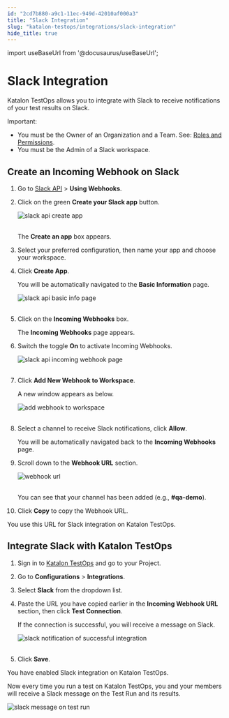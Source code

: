 ```yaml
---
id: "2cd7b880-a9c1-11ec-949d-42010af000a3"
title: "Slack Integration"
slug: "katalon-testops/integrations/slack-integration"
hide_title: true
---
```

import useBaseUrl from '@docusaurus/useBaseUrl';


# <a id="id" class="anchor_top_offset"/><a id="ariaid-title1" class="anchor_top_offset"/>Slack Integration

<p xmlns="http://www.w3.org/1999/xhtml" className="p">Katalon TestOps allows you to integrate with Slack to receive notifications of your test results on Slack.</p> 
<div xmlns="http://www.w3.org/1999/xhtml" className="note important note_important"><span className="note__title">Important:</span> 
  <ul className="ul"><li className="li">You must be the Owner of an Organization and a Team. See: <a className="xref j-external-link" href="https://docs.katalon.com/katalon-analytics/docs/testops-roles-privileges.html" target="_blank">Roles and Permissions</a>.</li><li className="li">You must be the Admin of a Slack workspace.</li></ul>
</div>
    

## <a id="id_1" class="anchor_top_offset"/>Create an Incoming Webhook on Slack

    
      
<ol xmlns="http://www.w3.org/1999/xhtml" className="ol">   <li className="li">     <p className="p">Go to <a className="xref j-external-link" href="https://api.slack.com/messaging/webhooks" target="_blank">Slack         API</a> &gt; <strong className="ph b">Using Webhooks</strong>.</p>   </li>   <li className="li">     <p className="p">Click on the green <strong className="ph b">Create your Slack app</strong>       button.</p>     <p className="p">       <img className="image" src={useBaseUrl("https://github.com/katalon-studio/docs-images/raw/master/katalon-analytics/docs/testops-revamp-oct-slack-integration/slack-step1-create-apps.png")} alt="slack api create app" /><br /><br />     </p>     <p className="p">The <strong className="ph b">Create an app</strong> box appears.</p>   </li>   <li className="li">     <p className="p">Select your preferred configuration, then name your app and       choose your workspace.</p>   </li>   <li className="li">     <p className="p">Click <strong className="ph b">Create App</strong>.</p>     <p className="p">You will be automatically navigated to the <strong className="ph b">Basic         Information</strong> page.</p>     <p className="p">       <img className="image" src={useBaseUrl("https://github.com/katalon-studio/docs-images/raw/master/katalon-analytics/docs/testops-revamp-oct-slack-integration/slack-step4-basic-info.png")} alt="slack api basic info page" /><br /><br />     </p>   </li>   <li className="li">     <p className="p">Click on the <strong className="ph b">Incoming Webhooks</strong> box.</p>     <p className="p">The <strong className="ph b">Incoming Webhooks</strong> page appears.</p>   </li>   <li className="li">     <p className="p">Switch the toggle <strong className="ph b">On</strong> to activate Incoming       Webhooks.</p>     <p className="p">       <img className="image" src={useBaseUrl("https://github.com/katalon-studio/docs-images/raw/master/katalon-analytics/docs/testops-revamp-oct-slack-integration/slack-step5-activate-incoming-webhook.png")} alt="slack api incoming webhook page" /><br /><br />     </p>   </li>   <li className="li">     <p className="p">Click <strong className="ph b">Add New Webhook to Workspace</strong>.</p>     <p className="p">A new window appears as below.</p>     <p className="p">       <img className="image" src={useBaseUrl("https://github.com/katalon-studio/docs-images/raw/master/katalon-analytics/docs/testops-revamp-oct-slack-integration/slack-step5-allow-webhook-on-slack.png")} alt="add webhook to workspace" /><br /><br />     </p>   </li>   <li className="li">     <p className="p">Select a channel to receive Slack notifications, click       <strong className="ph b">Allow</strong>.</p>     <p className="p">You will be automatically navigated back to the <strong className="ph b">Incoming         Webhooks</strong> page.</p>   </li>   <li className="li">     <p className="p">Scroll down to the <strong className="ph b">Webhook URL</strong> section.</p>     <p className="p">       <img className="image" src={useBaseUrl("https://github.com/katalon-studio/docs-images/raw/master/katalon-analytics/docs/testops-revamp-oct-slack-integration/slack-step6-add-webhook.png")} alt="webhook url" /><br /><br />     </p>     <p className="p">You can see that your channel has been added (e.g.,       <strong className="ph b">#qa-demo</strong>).</p>   </li>   <li className="li">     <p className="p">Click <strong className="ph b">Copy</strong> to copy the Webhook URL.</p>   </li> </ol> 
      
<p xmlns="http://www.w3.org/1999/xhtml" className="p">You use this URL for Slack integration on Katalon TestOps.</p> 
    
  
    

## <a id="id_2" class="anchor_top_offset"/>Integrate Slack with Katalon TestOps

    
      
<ol xmlns="http://www.w3.org/1999/xhtml" className="ol">   <li className="li">     <p className="p">Sign in to <a className="xref j-external-link" href="https://testops.katalon.io/login" target="_blank">Katalon         TestOps</a> and go to your Project.</p>   </li>   <li className="li">     <p className="p">Go to <strong className="ph b">Configurations</strong> &gt;       <strong className="ph b">Integrations</strong>.</p>   </li>   <li className="li">     <p className="p">Select <strong className="ph b">Slack</strong> from the dropdown list.</p>   </li>   <li className="li">     <p className="p">Paste the URL you have copied earlier in the <strong className="ph b">Incoming         Webhook URL</strong> section, then click <strong className="ph b">Test         Connection</strong>.</p>     <p className="p">If the connection is successful, you will receive a message on       Slack.</p>     <p className="p">       <img className="image" src={useBaseUrl("https://github.com/katalon-studio/docs-images/raw/master/katalon-analytics/docs/testops-revamp-oct-slack-integration/slack-step9-receive-slack-noti.png")} alt="slack notification of successful integration" /><br /><br />     </p>   </li>   <li className="li">     <p className="p">Click <strong className="ph b">Save</strong>.</p>   </li> </ol> 
      
<p xmlns="http://www.w3.org/1999/xhtml" className="p">You have enabled Slack integration on Katalon TestOps.</p> 
      
<p xmlns="http://www.w3.org/1999/xhtml" className="p">Now every time you run a test on Katalon TestOps, you and your   members will receive a Slack message on the Test Run and its   results.</p> 
      
<p xmlns="http://www.w3.org/1999/xhtml" className="p">   <img className="image" src={useBaseUrl("https://github.com/katalon-studio/docs-images/raw/master/katalon-analytics/docs/slack-integration/kt_slack_test_run.png")} alt="slack message on test run" /><br /><br /> </p> 
    
  
